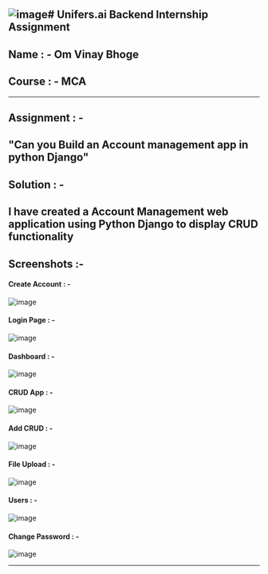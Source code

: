 ![image](https://github.com/OM28-bhoge/Unifiers.ai/assets/114462074/6874a98b-56c3-4020-bbf9-2e2a5be81d3e)# Unifers.ai  Backend  Internship  Assignment 
---
## Name : - Om Vinay Bhoge
## Course : - MCA
---
## Assignment : - 
"Can you Build an Account management app in python Django"
---
## Solution : - 
I have created a Account Management  web application using Python Django  to display CRUD functionality
---
## Screenshots :-  
#### Create Account : -
![image](https://github.com/OM28-bhoge/Unifiers.ai/assets/114462074/8fe213ba-e4d6-43f6-826d-eb5d01698c4b)
#### Login Page : - 
![image](https://github.com/OM28-bhoge/Unifiers.ai/assets/114462074/10eaaadf-ca21-4484-8829-fb8d91373f19)
#### Dashboard : -
![image](https://github.com/OM28-bhoge/Unifiers.ai/assets/114462074/d3e38995-7200-4e7f-9269-3fc5c2ec5d7c)
#### CRUD App : -
![image](https://github.com/OM28-bhoge/Unifiers.ai/assets/114462074/5abe96e9-2c96-4933-adc6-93035c502aaf)
#### Add CRUD : - 
![image](https://github.com/OM28-bhoge/Unifiers.ai/assets/114462074/068d6fea-0648-4a63-b381-7a41372810b2)
#### File Upload : - 
![image](https://github.com/OM28-bhoge/Unifiers.ai/assets/114462074/994a34b0-7e8b-413d-9f1d-77601930e63d)
#### Users : - 
![image](https://github.com/OM28-bhoge/Unifiers.ai/assets/114462074/4d7fa57a-54fa-463d-8a54-3aff93e17c08)
#### Change Password : - 
![image](https://github.com/OM28-bhoge/Unifiers.ai/assets/114462074/d781562f-bf55-4243-834a-d003920013a3)

---
